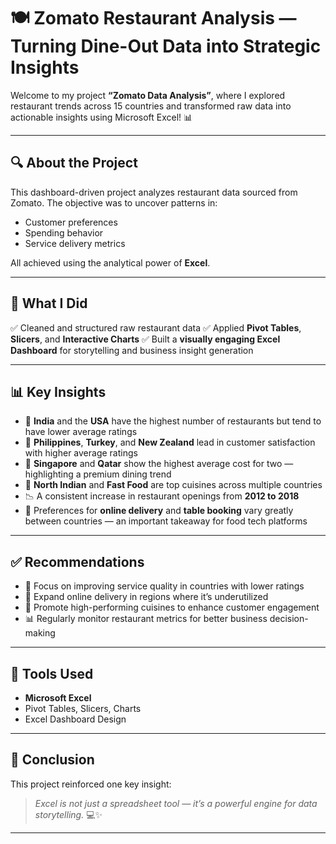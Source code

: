 # 🍽️ Zomato Restaurant Analysis — Turning Dine-Out Data into Strategic Insights

Welcome to my project **“Zomato Data Analysis”**, where I explored restaurant trends across 15 countries and transformed raw data into actionable insights using Microsoft Excel! 📊

---

## 🔍 About the Project

This dashboard-driven project analyzes restaurant data sourced from Zomato. The objective was to uncover patterns in:

* Customer preferences
* Spending behavior
* Service delivery metrics

All achieved using the analytical power of **Excel**.

---

## 💼 What I Did

 ✅ Cleaned and structured raw restaurant data
 ✅ Applied **Pivot Tables**, **Slicers**, and **Interactive Charts**
 ✅ Built a **visually engaging Excel Dashboard** for storytelling and business insight generation

---

## 📊 Key Insights

* 🍴 **India** and the **USA** have the highest number of restaurants but tend to have lower average ratings
* 🌟 **Philippines**, **Turkey**, and **New Zealand** lead in customer satisfaction with higher average ratings
* 💸 **Singapore** and **Qatar** show the highest average cost for two — highlighting a premium dining trend
* 🥘 **North Indian** and **Fast Food** are top cuisines across multiple countries
* 📉 A consistent increase in restaurant openings from **2012 to 2018**
* 📲 Preferences for **online delivery** and **table booking** vary greatly between countries — an important takeaway for food tech platforms

---

## ✅ Recommendations

* 🔧 Focus on improving service quality in countries with lower ratings
* 🛵 Expand online delivery in regions where it’s underutilized
* 📍 Promote high-performing cuisines to enhance customer engagement
* 📊 Regularly monitor restaurant metrics for better business decision-making

---

## 🧠 Tools Used

* **Microsoft Excel**
* Pivot Tables, Slicers, Charts
* Excel Dashboard Design

---

## 📌 Conclusion

This project reinforced one key insight:

> *Excel is not just a spreadsheet tool — it’s a powerful engine for data storytelling.* 💻✨

---

